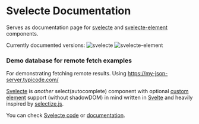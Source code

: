 # Svelecte Documentation

Serves as documentation page for [svelecte](https://github.com/mskocik/svelecte) and [svelecte-element](https://github.com/mskocik/svelecte-element) components.

Currently documented versions: ![svelecte](https://img.shields.io/badge/svelecte-v1.1.0-green) ![svelecte-element](https://img.shields.io/badge/element-v1.0.0-green)


### Demo database for remote fetch examples

For demonstrating fetching remote results. Using https://my-json-server.typicode.com/

[Svelecte](https://mskocik.github.io/svelecte/) is _another_ select(autocomplete) component with optional [custom element](https://mskocik.github.io/svelecte-element/) support (without shadowDOM) in mind written in [Svelte](https://svelte.dev) and heavily inspired by [selectize.js](http://selectize.github.io/selectize.js/).  

You can check [Svelecte code](https://mskocik.github.io/svelecte/) or [documentation](https://mskocik.github.io/svelecte-docs).
